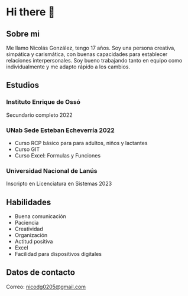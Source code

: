 # Hi there 👋

## Sobre mi
Me llamo Nicolás González, tengo 17 años. Soy una persona creativa, simpática y carismática, con buenas capacidades para establecer relaciones interpersonales. Soy bueno trabajando tanto en equipo como individualmente y me adapto rápido a los cambios. 

## Estudios
### Instituto Enrique de Ossó
Secundario completo 2022

### UNab Sede Esteban Echeverría 2022
- Curso RCP básico para para adultos, niños y lactantes
- Curso GIT
- Curso Excel: Formulas y Funciones

### Universidad Nacional de Lanús
Inscripto en Licenciatura en Sistemas 2023

## Habilidades
- Buena comunicación
- Paciencia
- Creatividad
- Organización
- Actitud positiva
- Excel
- Facilidad para dispositivos digitales

## Datos de contacto
Correo: nicodg0205@gmail.com
